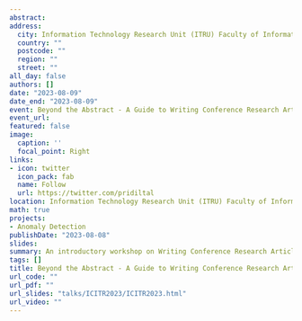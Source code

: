 ```yaml
---
abstract: 
address:
  city: Information Technology Research Unit (ITRU) Faculty of Information Technology, University of Moratuwa
  country: ""
  postcode: ""
  region: ""
  street: ""
all_day: false
authors: []
date: "2023-08-09"
date_end: "2023-08-09"
event: Beyond the Abstract - A Guide to Writing Conference Research Articles
event_url: 
featured: false
image:
  caption: ''
  focal_point: Right
links:
- icon: twitter
  icon_pack: fab
  name: Follow
  url: https://twitter.com/pridiltal
location: Information Technology Research Unit (ITRU) Faculty of Information Technology, University of Moratuwa
math: true
projects:
- Anomaly Detection
publishDate: "2023-08-08"
slides: 
summary: An introductory workshop on Writing Conference Research Articles
tags: []
title: Beyond the Abstract - A Guide to Writing Conference Research Articles
url_code: ""
url_pdf: ""
url_slides: "talks/ICITR2023/ICITR2023.html" 
url_video: ""
---
```


